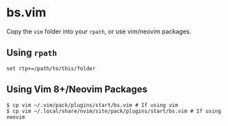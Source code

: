 # bs.vim
Copy the `vim` folder into your `rpath`, or use vim/neovim packages.

## Using `rpath`
```vim
set rtp+=/path/to/this/folder
```

## Using Vim 8+/Neovim Packages
```console
$ cp vim ~/.vim/pack/plugins/start/bs.vim # If using vim
$ cp vim ~/.local/share/nvim/site/pack/plugins/start/bs.vim # If using neovim
```
